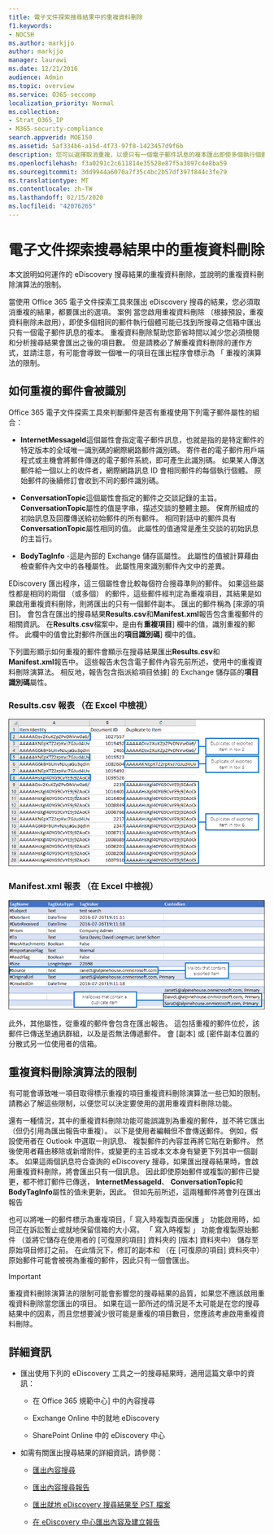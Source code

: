 ```yaml
---
title: 電子文件探索搜尋結果中的重複資料刪除
f1.keywords:
- NOCSH
ms.author: markjjo
author: markjjo
manager: laurawi
ms.date: 12/21/2016
audience: Admin
ms.topic: overview
ms.service: O365-seccomp
localization_priority: Normal
ms.collection:
- Strat_O365_IP
- M365-security-compliance
search.appverid: MOE150
ms.assetid: 5af334b6-a15d-4f73-97f8-1423457d9f6b
description: 您可以選擇取消重複，以便只有一個電子郵件訊息的複本匯出即使多個執行個體的相同的訊息可能會有不同的信箱中找到匯出 eDiscovery 搜尋結果。
ms.openlocfilehash: f3a0291c2c611814e35528e87f5a3897c4e8ba59
ms.sourcegitcommit: 3dd9944a6070a7f35c4bc2b57df397f844c3fe79
ms.translationtype: MT
ms.contentlocale: zh-TW
ms.lasthandoff: 02/15/2020
ms.locfileid: "42076265"
---
```

# <a name="de-duplication-in-ediscovery-search-results"></a>電子文件探索搜尋結果中的重複資料刪除

本文說明如何運作的 eDiscovery 搜尋結果的重複資料刪除，並說明的重複資料刪除演算法的限制。
  
當使用 Office 365 電子文件探索工具來匯出 eDiscovery 搜尋的結果，您必須取消重複的結果，都要匯出的選項。 案例 當您啟用重複資料刪除 （根據預設，重複資料刪除未啟用），即使多個相同的郵件執行個體可能已找到所搜尋之信箱中匯出只有一個電子郵件訊息的複本。 重複資料刪除幫助您節省時間以減少您必須檢閱和分析搜尋結果會匯出之後的項目數。 但是請務必了解重複資料刪除的運作方式，並請注意，有可能會導致一個唯一的項目在匯出程序會標示為 「 重複的演算法的限制。
  
## <a name="how-duplicate-messages-are-identified"></a>如何重複的郵件會被識別

Office 365 電子文件探索工具來判斷郵件是否有重複使用下列電子郵件屬性的組合：
  
- **InternetMessageId**這個屬性會指定電子郵件訊息，也就是指的是特定郵件的特定版本的全域唯一識別碼的網際網路郵件識別碼。 寄件者的電子郵件用戶端程式或主機會將郵件傳送的電子郵件系統，即可產生此識別碼。 如果某人傳送郵件給一個以上的收件者，網際網路訊息 ID 會相同郵件的每個執行個體。 原始郵件的後續修訂會收到不同的郵件識別碼。 

- **ConversationTopic**這個屬性會指定的郵件之交談記錄的主旨。 **ConversationTopic**屬性的值是字串，描述交談的整體主題。 保育所組成的初始訊息及回覆傳送給初始郵件的所有郵件。 相同對話中的郵件具有**ConversationTopic**屬性相同的值。 此屬性的值通常是產生交談的初始訊息的主旨行。 

- **BodyTagInfo** -這是內部的 Exchange 儲存區屬性。 此屬性的值被計算藉由檢查郵件內文中的各種屬性。 此屬性用來識別郵件內文中的差異。 

EDiscovery 匯出程序，這三個屬性會比較每個符合搜尋準則的郵件。 如果這些屬性都是相同的兩個 （或多個） 的郵件，這些郵件經判定為重複項目，其結果是如果啟用重複資料刪除，則將匯出的只有一個郵件副本。 匯出的郵件稱為 [來源的項目]。 會包含在匯出的搜尋結果**Results.csv**和**Manifest.xml**報告包含重複郵件的相關資訊。 在**Results.csv**檔案中，是由有**重複項目**] 欄中的值，識別重複的郵件。 此欄中的值會比對郵件所匯出的**項目識別碼**] 欄中的值。 
  
下列圖形顯示如何重複的郵件會顯示在搜尋結果匯出**Results.csv**和**Manifest.xml**報告中。 這些報告未包含電子郵件內容先前所述，使用中的重複資料刪除演算法。 相反地，報告包含指派給項目依據] 的 Exchange 儲存區的**項目識別碼**屬性。 
  
 ### <a name="resultscsv-report-viewed-in-excel"></a>Results.csv 報表 （在 Excel 中檢視）
  
![檢視 Results.csv 報表中的重複項目的相關資訊](../media/e3d64004-3b91-4cba-b6f3-934b46cbdcdb.png)
  
 ### <a name="manifestxml-report-viewed-in-excel"></a>Manifest.xml 報表 （在 Excel 中檢視）
  
![Manifest.xml 報告中檢視重複的項目相關資訊](../media/69aa4786-9883-46ff-bcae-b35e0daf4a6d.png)
  
此外，其他屬性，從重複的郵件會包含在匯出報告。 這包括重複的郵件位於，該郵件已傳送至通訊群組，以及是否無法傳遞郵件。 會 [副本] 或 [密件副本位置的分散式另一位使用者的信箱。
  
## <a name="limitations-of-the-de-duplication-algorithm"></a>重複資料刪除演算法的限制

有可能會導致唯一項目取得標示重複的項目重複資料刪除演算法一些已知的限制。 請務必了解這些限制，以便您可以決定要使用的選用重複資料刪除功能。
  
還有一種情況，其中的重複資料刪除功能可能誤識別為重複的郵件，並不將它匯出 （但仍引用為匯出報告中重複）。 以下是使用者編輯但不會傳送郵件。 例如，假設使用者在 Outlook 中選取一則訊息、 複製郵件的內容並再將它貼在新郵件。 然後使用者藉由移除或新增附件，或變更的主旨或本文本身有變更下列其中一個副本。 如果這兩個訊息符合查詢的 eDiscovery 搜尋，如果匯出搜尋結果時，會啟用重複資料刪除，將會匯出只有一個訊息。 因此即使原始郵件或複製的郵件已變更，都不修訂郵件已傳送， **InternetMessageId**、 **ConversationTopic**和**BodyTagInfo**屬性的值未更新，因此。 但如先前所述，這兩種郵件將會列在匯出報告 
  
也可以將唯一的郵件標示為重複項目，「 寫入時複製頁面保護 」 功能啟用時，如同正在訴訟暫止或就地保留信箱的大小寫。 「 寫入時複製 」 功能會複製原始郵件 （並將它儲存在使用者的 [可復原的項目] 資料夾的 [版本] 資料夾中） 儲存至原始項目修訂之前。 在此情況下，修訂的副本和 （在 [可復原的項目] 資料夾中） 原始郵件可能會被視為重複的郵件，因此只有一個會匯出。
  
> [!IMPORTANT]
> 重複資料刪除演算法的限制可能會影響您的搜尋結果的品質，如果您不應該啟用重複資料刪除當您匯出的項目。 如果在這一節所述的情況是不太可能是在您的搜尋結果中的因素，而且您想要減少很可能是重複的項目數目，您應該考慮啟用重複資料刪除。 
  
## <a name="more-information"></a>詳細資訊

- 匯出使用下列的 eDiscovery 工具之一的搜尋結果時，適用這篇文章中的資訊：

  - 在 Office 365 規範中心] 中的內容搜尋

  - Exchange Online 中的就地 eDiscovery

  - SharePoint Online 中的 eDiscovery 中心

- 如需有關匯出搜尋結果的詳細資訊，請參閱：

  - [匯出內容搜尋](export-search-results.md)

  - [匯出內容搜尋報告](export-a-content-search-report.md)

  - [匯出就地 eDiscovery 搜尋結果至 PST 檔案](https://go.microsoft.com/fwlink/p/?linkid=832671)

  - [在 eDiscovery 中心匯出內容及建立報告](https://support.office.com/article/7b2ea190-5f9b-4876-86e5-4440354c381a)
